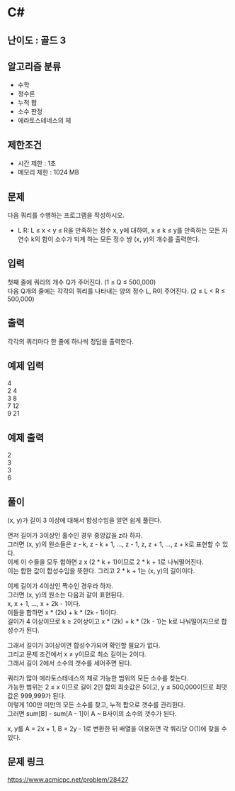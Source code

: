 # C#

## 난이도 : 골드 3

## 알고리즘 분류
  - 수학
  - 정수론
  - 누적 합
  - 소수 판정
  - 에라토스테네스의 체

## 제한조건
  - 시간 제한 : 1초
  - 메모리 제한 : 1024 MB

## 문제
다음 쿼리를 수행하는 프로그램을 작성하시오.<br/>
  - L R: L ≤ x < y ≤ R을 만족하는 정수 x, y에 대하여, x ≤ k ≤ y를 만족하는 모든 자연수 k의 합이 소수가 되게 하는 모든 정수 쌍 (x, y)의 개수를 출력한다.


## 입력
첫째 줄에 쿼리의 개수 Q가 주어진다. (1 ≤ Q ≤ 500,000)<br/>
다음 Q개의 줄에는 각각의 쿼리를 나타내는 양의 정수 L, R이 주어진다. (2 ≤ L < R ≤ 500,000)<br/>


## 출력
각각의 쿼리마다 한 줄에 하나씩 정답을 출력한다.<br/>


## 예제 입력
4<br/>
2 4<br/>
3 8<br/>
7 12<br/>
9 21<br/>


## 예제 출력
2<br/>
3<br/>
3<br/>
6<br/>


## 풀이
(x, y)가 길이 3 이상에 대해서 합성수임을 알면 쉽게 풀린다.<br/>


먼저 길이가 3이상인 홀수인 경우 중앙값을 z라 하자.<br/>
그러면 (x, y)의 원소들은 z - k, z - k + 1, ..., z - 1, z, z + 1, ..., z + k로 표현할 수 있다.<br/>
이제 이 수들을 모두 합하면 z x (2 * k + 1)이므로 2 * k + 1로 나눠떨어진다.<br/>
이는 합한 값이 합성수임을 뜻한다. 그리고 2 * k + 1는 (x, y)의 길이이다.<br/>


이제 길이가 4이상인 짝수인 경우라 하자.<br/>
그러면 (x, y)의 원소는 다음과 같이 표현된다.<br/>
x, x + 1, ..., x + 2k - 1이다.<br/>
이들을 합하면 x * (2k) + k * (2k - 1)이다.<br/>
길이가 4 이상이므로 k ≥ 2이상이고 x * (2k) + k * (2k - 1)는 k로 나눠떨어지므로 합성수가 된다.<br/>


그래서 길이가 3이상이면 합성수가되어 확인할 필요가 없다.<br/>
그리고 문제 조건에서 x ≠ y이므로 최소 길이는 2이다.<br/>
그래서 길이 2에서 소수의 갯수를 세어주면 된다.<br/>


쿼리가 많아 에라토스테네스의 체로 가능한 범위의 모든 소수를 찾는다.<br/>
가능한 범위는 2 ≤ x 이므로 길이 2인 합의 최솟값은 5이고, y ≤ 500,000이므로 최댓값은 999,999가 된다.<br/>
이렇게 100만 미만의 모든 소수를 찾고, 누적 합으로 갯수를 관리한다.<br/>
그러면 sum[B] - sum[A - 1]이 A \~ B사이의 소수의 갯수가 된다.<br/>


x, y를 A = 2x + 1, B = 2y - 1로 변환한 뒤 배열을 이용하면 각 쿼리당 O(1)에 찾을 수 있다.<br/>


## 문제 링크
https://www.acmicpc.net/problem/28427